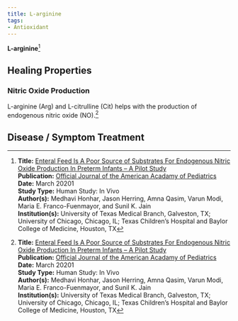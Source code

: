 ```yaml
---
title: L-arginine
tags:
- Antioxidant
---
```

**L-arginine**[^1]

## Healing Properties

### Nitric Oxide Production

L-arginine (Arg) and L-citrulline (Cit) helps with the production of endogenous nitric oxide (NO).[^1]

## Disease / Symptom Treatment

[^1]: **Title:** [Enteral Feed Is A Poor Source of Substrates For Endogenous Nitric Oxide Production In Preterm Infants – A Pilot Study](https://doi.org/10.1542/peds.147.3_MeetingAbstract.699)<br>
**Publication:** [Official Journal of the American Acadamy of Pediatrics](https://pediatrics.aappublications.org/)<br>
**Date:** March 20201<br>
**Study Type:** Human Study: In Vivo<br>
**Author(s):** Medhavi Honhar, Jason Herring, Amna Qasim, Varun Modi, Maria E. Franco-Fuenmayor, and Sunil K. Jain<br>
**Institution(s):** University of Texas Medical Branch, Galveston, TX; University of Chicago, Chicago, IL; Texas Children’s Hospital and Baylor College of Medicine, Houston, TX

[^2]: **Title:** [ ]( )<br>
**Publication:** [ ]( )<br>
**Date:** <br>
**Study Type:** Animal Study, Commentary, Human Study: In Vitro - In Vivo - In Silico, Human: Case Report, Meta Analysis, Review<br>
**Author(s):** <br>
**Institution(s):** <br>
**Copy:** [archive](https://ipfs.io/ipfs/), [archive-mirror](https://cloudflare-ipfs.com/ipfs/)